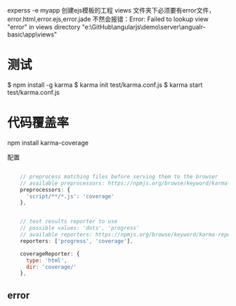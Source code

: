 experss -e myapp 创建ejs模板的工程
views 文件夹下必须要有error文件，error.html,error.ejs,error.jade
不然会报错：Error: Failed to lookup view "error" in views directory "e:\GitHub\angularjs\demo\server\angualr-basic\app\views"

# 测试
$ npm install -g karma
$ karma init test/karma.conf.js
$ karma start test/karma.conf.js

# 代码覆盖率
npm install karma-coverage

配置

```javascript

    // preprocess matching files before serving them to the browser
    // available preprocessors: https://npmjs.org/browse/keyword/karma-preprocessor
    preprocessors: {
      'script/**/*.js': 'coverage'
    },


    // test results reporter to use
    // possible values: 'dots', 'progress'
    // available reporters: https://npmjs.org/browse/keyword/karma-reporter
    reporters: ['progress', 'coverage'],

    coverageReporter: {
      type: 'html',
      dir: 'coverage/'
    },
```

## error